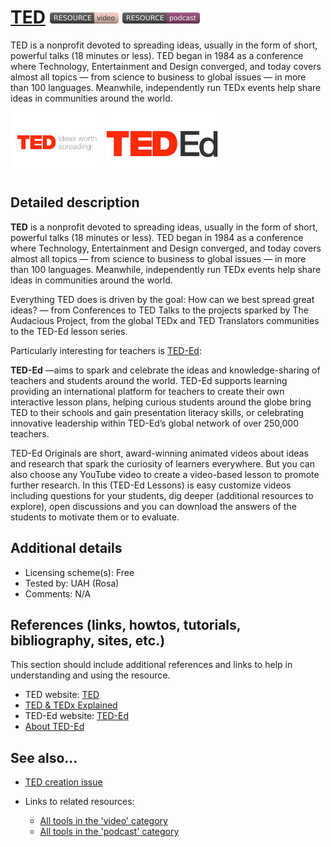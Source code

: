 # [TED](https://www.ted.com/)  [<img src="images/resource-video.png" align="bottom">](https://github.com/e-CLOSE/Toolbox/issues?q=label%3A02_RESOURCE+label%3Avideo) [<img src="images/resource-podcast.png" align="bottom">](https://github.com/e-CLOSE/Toolbox/issues?q=label%3A02_RESOURCE+label%3Apodcast)

TED is a nonprofit devoted to spreading ideas, usually in the form of short, powerful talks (18 minutes or less). TED began in 1984 as a conference where Technology, Entertainment and Design converged, and today covers almost all topics — from science to business to global issues — in more than 100 languages. Meanwhile, independently run TEDx events help share ideas in communities around the world.

[<img src="images/ted.png" align="bottom" height="100">](https://github.com/e-CLOSE/Toolbox/blob/main/Resources/TED.md) [<img src="images/ted ed.png" align="bottom" height="100">](https://github.com/e-CLOSE/Toolbox/blob/main/Resources/TED.md)

## Detailed description

**TED** is a nonprofit devoted to spreading ideas, usually in the form of short, powerful talks (18 minutes or less). TED began in 1984 as a conference where Technology, Entertainment and Design converged, and today covers almost all topics — from science to business to global issues — in more than 100 languages. Meanwhile, independently run TEDx events help share ideas in communities around the world.

Everything TED does is driven by the goal: How can we best spread great ideas? — from Conferences to TED Talks to the projects sparked by The Audacious Project, from the global TEDx and TED Translators communities to the TED-Ed lesson series.

Particularly interesting for teachers is [TED-Ed](https://ed.ted.com/educator): 

**TED-Ed** —aims to spark and celebrate the ideas and knowledge-sharing of teachers and students around the world. TED-Ed supports learning providing an international platform for teachers to create their own interactive lesson plans, helping curious students around the globe bring TED to their schools and gain presentation literacy skills, or celebrating innovative leadership within TED-Ed’s global network of over 250,000 teachers. 

TED-Ed Originals are short, award-winning animated videos about ideas and research that spark the curiosity of learners everywhere. But you can also choose any YouTube video to create a video-based lesson to promote further research. In this (TED-Ed Lessons) is easy customize videos including questions for your students, dig deeper (additional resources to explore), open discussions and you can download the answers of the students to motivate them or to evaluate.


## Additional details

- Licensing scheme(s): Free
- Tested by: UAH (Rosa)
- Comments: N/A


## References (links, howtos, tutorials, bibliography, sites, etc.)

This section should include additional references and links to help in
understanding and using the resource.

- TED website: [TED](https://www.ted.com/)
- [TED & TEDx Explained](https://www.youtube.com/watch?v=d0NHOpeczUU)
- TED-Ed website: [TED-Ed](https://ed.ted.com/educator)
- [About TED-Ed](https://ed.ted.com/about)




## See also...

- [TED creation issue](https://github.com/e-CLOSE/Toolbox/issues/189)
- Links to related resources:

  - [All tools in the 'video' category](https://github.com/e-CLOSE/Toolbox/issues?q=label%3A02_RESOURCE+label%3Avideo)
  - [All tools in the 'podcast' category](https://github.com/e-CLOSE/Toolbox/issues?q=label%3A02_RESOURCE+label%3Apodcast)
